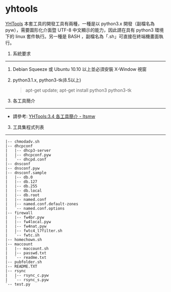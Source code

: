 yhtools
=======

[YHTools](http://myip.tw/itsmw/index.php?title=YHTools) 本套工具的開發工具有兩種，一種是以 python3.x 開發（副檔名為 pyw），需要圖形化介面暨 UTF-8 中文顯示的能力，因此請在具有 python3 環境下的 linux 套件執行。另一種是 BASH ，副檔名為「.sh」可直接在終端機畫面執行。

1. 系統要求
--------

1. Debian Squeeze 或 Ubuntu 10.10 以上並必須安裝 X-Window 視窗
1. python3.1.x, python3-tk(8.5以上)

	> apt-get update; apt-get install python3 python3-tk

2. 各工具簡介
--------

* 請參考: [YHTools:3.4 各工具簡介 - Itsmw](http://myip.tw/itsmw/index.php?title=YHTools#.E5.90.84.E5.B7.A5.E5.85.B7.E7.B0.A1.E4.BB.8B)

3. 工具集程式列表
--------

	|-- chmodadv.sh
	|-- dhcpconf
	|   |-- dhcp3-server
	|   |-- dhcpconf.pyw
	|   `-- dhcpd.conf
	|-- dnsconf
	|-- dnsconf.pyw
	|-- dnsconf.sample
	|   |-- db.0
	|   |-- db.127
	|   |-- db.255
	|   |-- db.local
	|   |-- db.root
	|   |-- named.conf
	|   |-- named.conf.default-zones
	|   `-- named.conf.options
	|-- firewall
	|   |-- fw4br.pyw
	|   |-- fw4local.pyw
	|   |-- fw4nat.pyw
	|   |-- fwtc4_l7filter.sh
	|   `-- fwtc.sh
	|-- homechown.sh
	|-- maccount
	|   |-- maccount.sh
	|   |-- passwd.txt
	|   `-- readme.txt
	|-- pubfolder.sh
	|-- README.TXT
	|-- rsync
	|   |-- rsync_c.pyw
	|   `-- rsync_s.pyw
	`-- test.py

